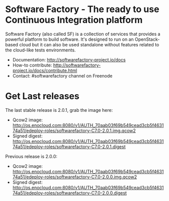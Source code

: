 Software Factory - The ready to use Continuous Integration platform
===================================================================

Software Factory (also called SF) is a collection of services that provides
a powerful platform to build software. It's designed to
run on an OpenStack-based cloud but it can also be used standalone
without features related to the cloud-like tests environments.

* Documentation: http://softwarefactory-project.io/docs
* How-to contribute: http://softwarefactory-project.io/docs/contribute.html
* Contact: #softwarefactory channel on Freenode

# Get Last releases

The last stable release is 2.0.1, grab the image here:

* Qcow2 image: http://os.enocloud.com:8080/v1/AUTH_70aab03f69b549cead3cb5f463174a51/edeploy-roles/softwarefactory-C7.0-2.0.1.img.qcow2
* Signed digest: http://os.enocloud.com:8080/v1/AUTH_70aab03f69b549cead3cb5f463174a51/edeploy-roles/softwarefactory-C7.0-2.0.1.digest

Previous release is 2.0.0:

* Qcow2 image: http://os.enocloud.com:8080/v1/AUTH_70aab03f69b549cead3cb5f463174a51/edeploy-roles/softwarefactory-C7.0-2.0.0.img.qcow2
* Signed digest: http://os.enocloud.com:8080/v1/AUTH_70aab03f69b549cead3cb5f463174a51/edeploy-roles/softwarefactory-C7.0-2.0.0.digest
